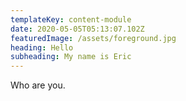 ```yaml
---
templateKey: content-module
date: 2020-05-05T05:13:07.102Z
featuredImage: /assets/foreground.jpg
heading: Hello
subheading: My name is Eric
---
```

Who are you.